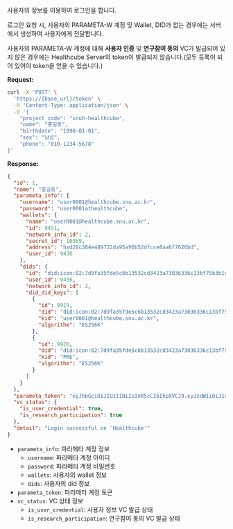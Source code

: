 사용자의 정보를 이용하여 로그인을 합니다.

로그인 요청 시, 사용자의 PARAMETA-W 계정 및 Wallet, DID가 없는 경우에는 서버에서 생성하여 사용자에게 전달합니다.

사용자의 PARAMETA-W 계정에 대해 **사용자 인증** 및 **연구참여 동의** VC가 발급되어 있지 않은 경우에는 Healthcube Server의 token이 발급되지 않습니다.(모두 등록이 되어 있어야 token을 얻을 수 있습니다.)

**Request:**

```bash
curl -X 'POST' \
  'https://{base_url}/token' \
  -H 'Content-Type: application/json' \
  -d '{
    "project_code": "snuh-healthcube",
    "name": "홍길동",
    "birthdate": "1990-01-01",
    "sex": "남성",
    "phone": "010-1234-5678"
}'
```

**Response:**

```json
{
  "id": 1,
  "name": "홍길동",
  "parameta_info": {
    "username": "user0001@healthcube.snu.ac.kr",
    "password": "user0001athealthcube",
    "wallets": {
      "name": "user0001@healthcube.snu.ac.kr",
      "id": 9451,
      "network_info_id": 2,
      "secret_id": 10369,
      "address": "hxd28c384e489722da95a90b52dfcce8aa6f7626bd",
      "user_id": 9436
    },
    "dids": {
      "id": "did:icon:02:7d9fa35fde5c6b13532cd3423a73036336c13bf75b3b1db6",
      "user_id": 9436,
      "network_info_id": 2,
      "did_did_keys": [
        {
          "id": 9919,
          "did": "did:icon:02:7d9fa35fde5c6b13532cd3423a73036336c13bf75b3b1db6",
          "kid": "user0001@healthcube.snu.ac.kr",
          "algorithm": "ES256K"
        },
        {
          "id": 9920,
          "did": "did:icon:02:7d9fa35fde5c6b13532cd3423a73036336c13bf75b3b1db6",
          "kid": "PRE",
          "algorithm": "ES256K"
        }
      ]
    }
  },
  "parameta_token": "eyJhbGciOiJIUzI1NiIsInR5cCI6IkpXVCJ9.eyJzdWIiOiJ1c2VyMDAwMUBoZWFsdGhjdWJlLnNudS5hYy5rciIsInBlcm1pc3Npb25zIjoidXNlciIsImV4cCI6MTczMDk0MDIyMH0.o1JmvhCN1dj-xMh82Z6kkA1Ddm4N0r3t30YaNQJ7RwE",
  "vc_status": {
    "is_user_credential": true,
    "is_research_participation": true
  },
  "detail": "Login successful on 'Healthcube'"
}
```

- `parameta_info`: 파라메타 계정 정보
    - `username`: 파라메타 계정 아이디
    - `password`: 파라메타 계정 비밀번호
    - `wallets`: 사용자의 wallet 정보
    - `dids`: 사용자의 did 정보
- `parameta_token`: 파라메타 계정 토큰
- `vc_status`: VC 상태 정보
    - `is_user_credential`: 사용자 정보 VC 발급 상태
    - `is_research_participation`: 연구참여 동의 VC 발급 상태

<br />


<!-- 로그인 요청한 사용자의 PARAMETA-W 게정이 있는지 확인합니다. (PARAMETA-W 계정이 없는 경우 서버에서 계정 및 Wallet, DID 생성)
PARAMETA-W 계정에 대해 사용자 인증 및 연구참여 동의 VC 검증이 되어 있는지 확인합니다.  -->

<!-- > Request:
>
> ```bash
> curl -X 'POST' \
> 'https://{base_url}/token' \
> -H 'Content-Type: application/json' \
> -d '{
> "project_code": "snuh-healthcube",
> "name": "홍길동",
> "birthdate": "1990-01-01",
> "sex": "남성",
> "phone": "010-1234-5678"
> }'
> ```

> Response:
>
> ```http
> HTTP/1.1 200 OK
> Content-Type: application/json
> Authorization: Bearer eyJhbGciOiJIUzI1NiIsInR5cCI6IkpXVCJ9.eyJleHAiOjE3NTI2MjcyNTYsImlhdCI6MTcyMTA5MTI1Niwic2NvcGUiOiJhY2Nlc3NfdG9rZW4iLCJkYXRhIjp7ImlkIjoxfX0.sLkFUre8YlnZOC9rknmSvXZ85-9D2_yvZz-CqZPkDW8
>
> {
>  "id": 1,
>  "name": "홍길동",
>  "detail": "User login successful",
>  "parameta": {
>    "username": "user0001@healthcube",
>    "password": "user0001athealthcube"
>   }
> }
>
> ```
>
> `parameta.username`과 `parameta.password`는 Parameta API 로그인 할 때 사용되는 사용자 정보입니다. -->